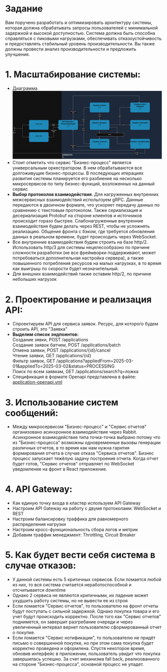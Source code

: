# Задание
Вам поручено разработать и оптимизировать архитектуру системы, которая должна обрабатывать запросы пользователей с минимальной задержкой и высокой доступностью. Система должна быть способна справляться с пиковыми нагрузками, обеспечивать отказоустойчивость и предоставлять стабильный уровень производительности. Вы также должны провести анализ производительности и предложить улучшения.

# 1. Масштабирование системы:
* Диаграмма 
![System-design-dz1-ДЗ-3 (1).jpg](System-design-dz1-%D0%94%D0%97-3%20%281%29.jpg)
* Стоит отметить что сервис "Бизнес-процесс" является универсальным оркестратором. В нем обрабатываются все долгоживущие бизнес-процессы. В последующих итерациях развития системы планируется его разбиение на несколько микросервисов по типу бизнес-функций, возложенных на данный сервис
* **Выбор протоколов взаимодействия**. Для нагруженных внутренних межсервисных взаимодействий испольлзуем gRPC. Данные передаются в двоичном формате, что ускоряет передачу данных по сравнению с текстовым протоколом. Также сериализация и десериализация Protobuf на стороне клиентов и источников происходит горазо быстрее. Слабонагруженные внутренние взаимодействия будем делать через REST, чтобы не усложнять реализацию. Общение фронта с бэком, где требуется обновления данных в реальном времени, будет происходить через WebSocket.
* Все внутренние взаимодействия будем строить на базе http/2. Использовать http/3 для системы нецелесообразно по причине сложности разработки (не все фреймворки поддерживают, может потребоваться дополнительная настройка сервера), а также повышенного потребления ресурсов на малых нагрузках, в то время как выигрыш по скорости будет незначительный. 
* Для внешних взаимодействий также оставим http/2, по причине небольших нагрузок

# 2. Проектирование и реализация API:
* Спроектируем API для сервиса заявок. Ресурс, для которого будем строить API, это "Заявка"
*  **Выделим список эндпоинтов:**\
      Создание зявки, POST /applications\
      Создание заявок батчем, POST /applications/batch\
      Отмена заявки, POST /applications/{id}/cancel\
      Чтение заявки, GET /applications/{id}\
      Фильтр заявок, GET /applications?appliedFrom=2025-03-01&appliedTo=2025-03-02&status=PROCESSING\
      Поиск по всем заявкам, GET /applications/search?q=ложка
* Спецификация в формате Openapi представлена в файле:
[application-openapi.yml](application-openapi.yml)
# 3. Использование систем сообщений:
* Между микросервисом "Бизнес-процесс" и "Сервис отчетов" организовано асинхронное взаимодействие через Rabbit. Асинхронное взаимодействие типа точка-точка выбрано потому что из "Бизнес-процесса" возможны одновременные вызовы генерации различных отчетов, в то время как нам нужна гарнтия формирования отчета в случае отказа "Сервиса отчетов". Бизнес процесс запускает тяжёлую задачу построения отчета. Когда отчет будет готов, "Сервис отчетов" отправляет по WebSocket уведомление на фронт в React приложение.

# 4. API Gateway:
* Как единую точку входа в кластер используем API Gateway
* Настроим API Gateway на работу с двумя протоколами: WebSocket и REST
* Настроим балансировку траффика для равномерного распределения нагрузки
* Настроим кросс-функциональность сбора логов и метрик 
* Добавим траффик менеджмент: Throttling, Circuit Breaker

# 5. Как будет вести себя система в случае отказов:
* У данной системы есть 5 критичных сервисов. Если ломается любой из них, то вся система считается неработоспособной и отсчитывается downtime
* Однако 2 сервиса не являются критичными, их падение может ухудшить работу системы, но не вывести ее из строя
* Если ломается "Сервис отчетов", то пользователю на фронт отчеты будут поступать с сильной задержкой. Однако покупка товара и его учет будут происходить корректно. После того как "Сервис отчетов" поднимется, он завершит разгребание очереди и через увеличенный интервал вернет пользователю сформированный отчет о покупке.
* Если ломается "Сервис нотификации", то пользователю не придёт письмо о совершенной покупке, но при этом сама покупка будет корректно проведена и оформлена. Спустя некоторое время, обновив интерфейс в приложении, пользователь увидит что покупка завершилась успешно. За счет механизма fall back, реализованного на стороне "Бизнес-процесса", основной процесс не упадет.
